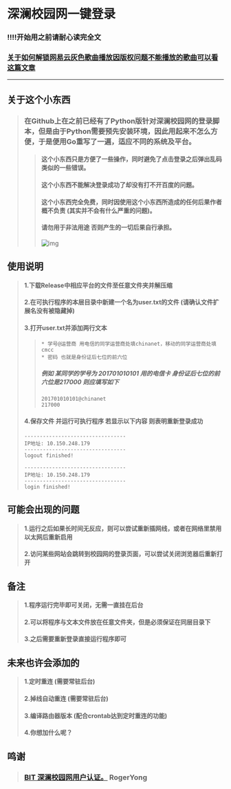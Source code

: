 深澜校园网一键登录
====
### !!!!开始用之前请耐心读完全文
### [关于如何解锁网易云灰色歌曲播放因版权问题不能播放的歌曲可以看这篇文章](https://www.womoe.top/article.html?article_id=8)
---
## 关于这个小东西
> ### 在Github上在之前已经有了Python版针对深澜校园网的登录脚本，但是由于Python需要预先安装环境，因此用起来不怎么方便，于是便用Go重写了一遍，适应不同的系统及平台。
>> #### 这个小东西只是方便了一些操作，同时避免了点击登录之后弹出乱码类似的一些错误。
>> #### 这个小东西不能解决登录成功了却没有打不开百度的问题。
>> #### 这个小东西完全免费，同时因使用这个小东西所造成的任何后果作者概不负责 (其实并不会有什么严重的问题)。
>> #### 请勿用于非法用途 否则产生的一切后果自行承担。
>> ![img](http://file.womoe.top/fls/qie.gif)

## 使用说明
> #### 1.下载Release中相应平台的文件至任意文件夹并解压缩
> #### 2.在可执行程序的本层目录中新建一个名为user.txt的文件 (请确认文件扩展名没有被隐藏掉)
> #### 3.打开user.txt并添加两行文本
>>     * 学号@运营商 用电信的同学运营商处填chinanet，移动的同学运营商处填cmcc
>>     * 密码 也就是身份证后七位的前六位
>> ##### 例如 某同学的学号为 201701010101 用的电信卡 身份证后七位的前六位是217000 则应填写如下
>>     201701010101@chinanet
>>     217000
> #### 4.保存文件 并运行可执行程序 若显示以下内容 则表明重新登录成功
> 
>     ---------------------------------
>     IP地址: 10.150.248.179
>     ---------------------------------
>     logout finished!
>     
>     ---------------------------------
>     IP地址: 10.150.248.179
>     ---------------------------------
>     login finished!


## 可能会出现的问题
> #### 1.运行之后如果长时间无反应，则可以尝试重新插网线，或者在网络里禁用以太网后重新启用
> #### 2.访问某些网站会跳转到校园网的登录页面，可以尝试关闭浏览器后重新打开


## 备注
> #### 1.程序运行完毕即可关闭，无需一直挂在后台
> #### 2.可以将程序与文本文件放在任意文件夹，但是必须保证在同层目录下
> #### 3.之后需要重新登录直接运行程序即可


## 未来也许会添加的
> #### 1.定时重连 (需要常驻后台)
> #### 2.掉线自动重连 (需要常驻后台)
> #### 3.编译路由器版本 (配合crontab达到定时重连的功能)
> #### 4.你想加什么呢？


## 鸣谢
> ### [BIT 深澜校园网用户认证。](https://github.com/RogerYong/bit_srun) RogerYong
